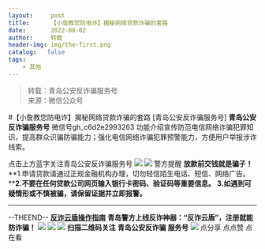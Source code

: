 ```yaml
---
layout:     post
title:      【小詹教您防电诈】揭秘网络贷款诈骗的套路
date:       2022-08-02
author:     转载
header-img: img/the-first.png
catalog:   false
tags:
    - 其他
---
```


<blockquote><p>转载：青岛公安反诈骗服务号<br>
来源：微信公众号</p></blockquote>

#【小詹教您防电诈】揭秘网络贷款诈骗的套路
[青岛公安反诈骗服务号]
**青岛公安反诈骗服务号**
微信号gh_c6d2e2993263
功能介绍宣传防范电信网络诈骗犯罪知识，提高群众识骗防骗能力；强化电信网络诈骗犯罪预警能力，方便用户举报涉诈线索。

点击上方蓝字关注青岛公安反诈骗服务号
![]({{site.baseurl}}/postimg/1GjWwxYB3dkLT2wPwwLE3jpib9I2FdvvApClejiaIsibneUJNKruKbk0rH4eicGj1JhcCzDiafDkTLWu6yT3yuUf1GA.png)
![]({{site.baseurl}}/postimg/1GjWwxYB3dnv5Hu1Nq6I9GUPicl8licLS7KwqBAia9p2jSZQkzMP7bwLeJzeVCb4Z5Zj6b0EwJLyib2Y68SfTcpy0g.gif)
警方提醒
**放款前交钱就是骗子！**
**1.申请贷款请通过正规金融机构办理，切勿轻信陌生电话、短信、网络广告。****2.不要在任何贷款公司网页输入银行卡密码、验证码等重要信息。**
**3.如遇到可疑情形或不慎被骗，请保留证据并立即报警。**
****
\--THEEND--
**[反诈云盾操作指南](http://mp.weixin.qq.com/s?__biz=MzkwODIyMjQyOA==&mid=2247486080&idx=1&sn=045f651fe53cc0df0d81033aa5b122cf&chksm=c0cc0033f7bb8925d6391e5b47e577c161d7d43fc7ff8fe72556108e8165e765045f6f6b5045&scene=21#wechat_redirect)**
**青岛警方上线反诈神器：“反诈云盾”，注册就能防诈骗！**
![]({{site.baseurl}}/postimg/SQy6GkyVO2RqnkRS1LiaCZL680hpVrBQr1W1HjqwNniaw0j7X2HqO9qNGoZBaWL9YMCRdpgk4Hlk1ncEusDUhxhw.jpeg)
![]({{site.baseurl}}/postimg/6xI4h676QXzia5naazW6wFR5ml91zib85OnAdBFSTibic8yWLuWic1rKJBicwSgnqzI9icFMSpImia2H4zZhqLVTr724UA.png)
![]({{site.baseurl}}/postimg/1GjWwxYB3dk0QR6pndF2SISfW55mAuAxDQOiaC2Geq1kE9oibrv0xIEyiazCyo7VubILLicuLicBW77qleN0GPJOTAQ.jpeg)
**扫描二维码关注**
**青岛公安反诈骗**
**服务号**
![]({{site.baseurl}}/postimg/6xI4h676QXzia5naazW6wFR5ml91zib85O2ObvfHFG7tH1qAI6iakIGohmLu4siar1ZzMiawQ7QicgfyZFjriavRic3M6Q.png)
点分享
点点赞
点在看
